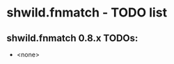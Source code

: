 # shwild.fnmatch - TODO list

## shwild.fnmatch 0.8.x TODOs:

* \<none>


<!-- ########################### end of file ########################### -->


